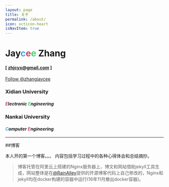 ```yaml
---
layout: page
title: 关于
permalink: /about/
icon: octicon-heart
isNavItem: true
---
```



# Jay<span style="color: rgb(66, 166, 214);">c</span><span style="color: rgb(214, 66, 92);">e</span><span style="color: rgb(66, 214, 114);">e</span> **Zhang**
#### [ zhjcyx@gmail.com ]

<!-- <wb:follow-button uid="1667668643" type="red_2" width="136" height="24" ></wb:follow-button> -->

<a class="github-button" href="https://github.com/zhangjaycee" data-style="mega" data-count-href="/zhangjaycee/followers" data-count-api="/users/zhangjaycee#followers" data-count-aria-label="# followers on GitHub" aria-label="Follow @zhangjaycee on GitHub">Follow @zhangjaycee</a>

### Xidian University
#### *<span style="color: rgb(214, 66, 92);">E</span>lectronic <span style="color: rgb(66, 214, 114);">E</span>ngineering*

### Nankai University
#### *<span style="color: rgb(66, 166, 214);">C</span>omputer <span style="color: rgb(214, 66, 92);">E</span>ngineering*

***



##博客

本人开的第一个博客。。。
内容包括学习过程中的各种心得体会和总结摘抄。

> 博客托管在阿里云上搭建的Nginx服务器上，博文和网站借助jekyll工具生成，网站整体是在[@RainAlley](https://github.com/dubuyuye)提供的开源博客代码上自己修改的，Nginx和jekyll均在docker构建的容器中运行(16年11月撤出docker容器)。

